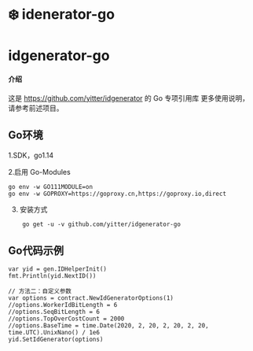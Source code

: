 #  ❄️ idenerator-go

# idgenerator-go

#### 介绍
这是 https://github.com/yitter/idgenerator 的 Go 专项引用库
更多使用说明，请参考前述项目。

## Go环境

1.SDK，go1.14

2.启用 Go-Modules

```
go env -w GO111MODULE=on
go env -w GOPROXY=https://goproxy.cn,https://goproxy.io,direct
```

3. 安装方式
```
    go get -u -v github.com/yitter/idgenerator-go
```

## Go代码示例
```
var yid = gen.IDHelperInit()
fmt.Println(yid.NextID())

// 方法二：自定义参数
var options = contract.NewIdGeneratorOptions(1)
//options.WorkerIdBitLength = 6
//options.SeqBitLength = 6
//options.TopOverCostCount = 2000
//options.BaseTime = time.Date(2020, 2, 20, 2, 20, 2, 20, time.UTC).UnixNano() / 1e6
yid.SetIdGenerator(options)

```